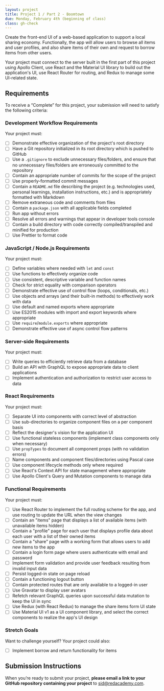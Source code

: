 ```yaml
---
layout: project
title: Project 1 / Part 2 - Boomtown
due: Monday, February 4th (beginning of class)
class: gh-check
---
```


Create the front-end UI of a web-based application to support a local sharing economy. Functionally, the app will allow users to browse all items and user profiles, and also share items of their own and request to borrow items from other users.

Your project must connect to the server built in the first part of this project using Apollo Client, use React and the Material UI library to build out the application's UI, use React Router for routing, and Redux to manage some UI-related state.

## Requirements

To receive a “Complete” for this project, your submission will need to satisfy the following criteria:

### Development Workflow Requirements

Your project must:

- [ ] Demonstrate effective organization of the project's root directory
- [ ] Have a Git repository initialized in its root directory which is pushed to GitHub
- [ ] Use a `.gitignore` to exclude unnecessary files/folders, and ensure that no unnecessary files/folders are erroneously committed to the repository
- [ ] Contain an appropriate number of commits for the scope of the project
- [ ] Use properly-formatted commit messages
- [ ] Contain a `README.md` file describing the project (e.g. technologies used, personal learnings, installation instructions, etc.) and is appropriately formatted with Markdown
- [ ] Remove extraneous code and comments from files
- [ ] Contain a `package.json` with all applicable fields completed
- [ ] Run app without errors
- [ ] Resolve all errors and warnings that appear in developer tools console
- [ ] Contain a build directory with code correctly compiled/transpiled and minified for production
- [ ] Use Prettier to format code

### JavaScript / Node.js Requirements

Your project must:

- [ ] Define variables where needed with `let` and `const`
- [ ] Use functions to effectively organize code
- [ ] Use consistent, descriptive variable and function names
- [ ] Check for strict equality with comparison operators
- [ ] Demonstrate effective use of control flow (loops, conditionals, etc.)
- [ ] Use objects and arrays (and their built-in methods) to effectively work with data
- [ ] Use default and named exports where appropriate
- [ ] Use ES2015 modules with import and export keywords where appropriate
- [ ] Use `require`/`module.exports` where appropriate
- [ ] Demonstrate effective use of async control flow patterns

### Server-side Requirements

Your project must:

- [ ] Write queries to efficiently retrieve data from a database
- [ ] Build an API with GraphQL to expose appropriate data to client applications
- [ ] Implement authentication and authorization to restrict user access to data

### React Requirements

Your project must:

- [ ] Separate UI into components with correct level of abstraction
- [ ] Use sub-directories to organize component files on a per component basis
- [ ] Reflect the designer's vision for the application UI
- [ ] Use functional stateless components (implement class components only when necessary)
- [ ] Use `propTypes` to document all component props (with no validation errors)
- [ ] Name components and component files/directories using Pascal case
- [ ] Use component lifecycle methods only where required
- [ ] Use React's Context API for state management where appropriate
- [ ] Use Apollo Client's Query and Mutation components to manage data

### Functional Requirements

Your project must:

- [ ] Use React Router to implement the full routing scheme for the app, and use routing to update the URL when the view changes
- [ ] Contain an "items" page that displays a list of available items (with unavailable items hidden)
- [ ] Contain a "profile" page for each user that displays profile data about each user with a list of their owned items
- [ ] Contain a "share" page with a working form that allows users to add new items to the app
- [ ] Contain a login form page where users authenticate with email and password
- [ ] Implement form validation and provide user feedback resulting from invalid input data
- [ ] Persist logged-in state on page reload
- [ ] Contain a functioning logout button
- [ ] Contain protected routes that are only available to a logged-in user
- [ ] Use Gravatar to display user avatars
- [ ] Refetch relevant GraphQL queries upon successful data mutation to keep the UI in sync
- [ ] Use Redux (with React Redux) to manage the share items form UI state
- [ ] Use Material UI v1 as a UI component library, and select the correct components to realize the app's UI design

### Stretch Goals

Want to challenge yourself? Your project could also:

- [ ] Implement borrow and return functionality for items

## Submission Instructions

When you’re ready to submit your project, **please email a link to your GitHub repository containing your project** to sid@redacademy.com.
